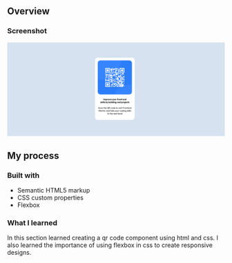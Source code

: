

## Overview

### Screenshot

![](./images/QR%20code%20component.png)

## My process

### Built with

- Semantic HTML5 markup
- CSS custom properties
- Flexbox


### What I learned

In this section learned creating a qr code component using html and css. I also learned the importance of using flexbox in css to create responsive designs.



